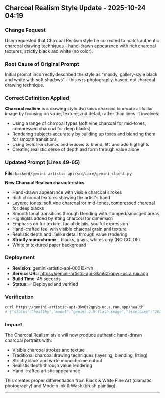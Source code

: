 
## Charcoal Realism Style Update - 2025-10-24 04:19

### Change Request
User requested that Charcoal Realism style be corrected to match authentic charcoal drawing techniques - hand-drawn appearance with rich charcoal textures, strictly black and white (no color).

### Root Cause of Original Prompt
Initial prompt incorrectly described the style as "moody, gallery-style black and white with soft shadows" - this was photography-based, not charcoal drawing technique.

### Correct Definition Applied
**Charcoal realism** is a drawing style that uses charcoal to create a lifelike image by focusing on value, texture, and detail, rather than lines. It involves:
- Using a range of charcoal types (soft vine charcoal for mid-tones, compressed charcoal for deep blacks)
- Rendering subjects accurately by building up tones and blending them for smooth transitions
- Using tools like stumps and erasers to blend, lift, and add highlights
- Creating realistic sense of depth and form through value alone

### Updated Prompt (Lines 49-65)
**File**: `backend/gemini-artistic-api/src/core/gemini_client.py`

**New Charcoal Realism characteristics**:
- Hand-drawn appearance with visible charcoal strokes
- Rich charcoal textures showing the artist's hand
- Layered tones: soft vine charcoal for mid-tones, compressed charcoal for deep blacks
- Smooth tonal transitions through blending with stumped/smudged areas
- Highlights added by lifting charcoal for dimension
- Emphasis on fur texture, facial details, soulful expression
- Hand-crafted feel with visible charcoal grain and texture
- Realistic depth and lifelike detail through value rendering
- **Strictly monochrome** - blacks, grays, whites only (NO COLOR)
- White or textured paper background

### Deployment
- **Revision**: gemini-artistic-api-00010-rvh
- **Service URL**: https://gemini-artistic-api-3km6z2qpyq-uc.a.run.app
- **Build Time**: 45 seconds
- **Status**: ✅ Deployed and verified

### Verification
```bash
curl https://gemini-artistic-api-3km6z2qpyq-uc.a.run.app/health
# {"status":"healthy","model":"gemini-2.5-flash-image","timestamp":"2025-10-24T04:19:00.219826"}
```

### Impact
The Charcoal Realism style will now produce authentic hand-drawn charcoal portraits with:
- Visible charcoal strokes and texture
- Traditional charcoal drawing techniques (layering, blending, lifting)
- Strictly black and white monochrome output
- Realistic depth through value rendering
- Hand-crafted artistic appearance

This creates proper differentiation from Black & White Fine Art (dramatic photography) and Modern Ink & Wash (brush painting).

---
